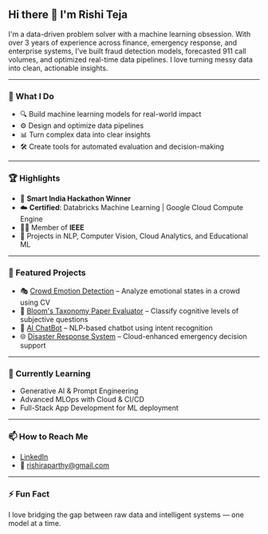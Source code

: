 ## Hi there 👋 I'm Rishi Teja

I'm a data-driven problem solver with a machine learning obsession. With over 3 years of experience across finance, emergency response, and enterprise systems, I’ve built fraud detection models, forecasted 911 call volumes, and optimized real-time data pipelines. I love turning messy data into clean, actionable insights.

---

### 🧠 What I Do

- 🔍 Build machine learning models for real-world impact
- ⚙️ Design and optimize data pipelines
- 📊 Turn complex data into clear insights
- 🛠️ Create tools for automated evaluation and decision-making

---

### 🏆 Highlights

- 🥇 **Smart India Hackathon Winner**
- ☁️ **Certified**: Databricks Machine Learning | Google Cloud Compute Engine
- 👨‍🔬 Member of **IEEE**
- 🤖 Projects in NLP, Computer Vision, Cloud Analytics, and Educational ML

---

### 📂 Featured Projects

- 🎭 [Crowd Emotion Detection](https://github.com/rishiraparthy/CrowdEmotionDetection) – Analyze emotional states in a crowd using CV
- 🧠 [Bloom's Taxonomy Paper Evaluator](https://github.com/rishiraparthy/BloomsTaxonomyAssessment) – Classify cognitive levels of subjective questions
- 💬 [AI ChatBot](https://github.com/rishiraparthy/ChatBot) – NLP-based chatbot using intent recognition
- 🌐 [Disaster Response System](https://github.com/rishiraparthy/Cloud-Enhanced-Disaster-Response-and-Recovery-Solutions-) – Cloud-enhanced emergency decision support

---

### 🌱 Currently Learning

- Generative AI & Prompt Engineering
- Advanced MLOps with Cloud & CI/CD
- Full-Stack App Development for ML deployment

---

### 📫 How to Reach Me

- [LinkedIn](https://www.linkedin.com/in/rishiraparthy)
- 📧 rishiraparthy@gmail.com

---

### ⚡ Fun Fact
I love bridging the gap between raw data and intelligent systems — one model at a time.
